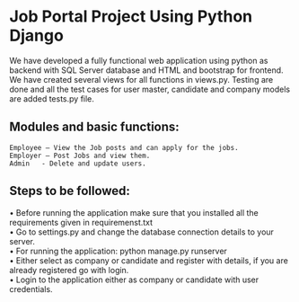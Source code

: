 # Job Portal Project Using Python Django 

We have developed a fully functional web application using python as backend with SQL Server database and HTML and bootstrap for frontend.
We have created several views for all functions in views.py.
Testing are done and all the test cases for user master, candidate and company models are added tests.py file.

## Modules and basic functions:
	Employee – View the Job posts and can apply for the jobs.
	Employer – Post Jobs and view them.
	Admin   - Delete and update users.
## Steps to be followed:

• Before running the application make sure that you installed all the requirements given in requiremenst.txt <br />
• Go to settings.py and change the database connection details to your server. <br />
• For running the application: python manage.py runserver <br />
• Either select as company or candidate and register with details, if you are already registered go with login. <br />
• Login to the application either as company or candidate with user credentials.<br />






